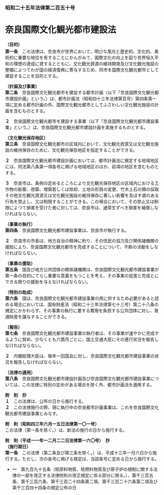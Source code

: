 ### 昭和二十五年法律第二百五十号  
# 奈良国際文化観光都市建設法  
  
**（目的）**  
**第一条**　この法律は、奈良市が世界において、明<ruby>び<rt>ヽ</rt></ruby>な風光と歴史的、文化的、美術的に重要な地位を有することにかんがみて、国際文化の向上を図り世界恒久平和の理想の達成に資するとともに、文化観光資源の維持開発及び文化観光施設の整備によつてわが国の経済復興に寄与するため、同市を国際文化観光都市として建設することを目的とする。  
  
**（計画及び事業）**  
**第二条**　奈良国際文化観光都市を建設する都市計画（以下「奈良国際文化観光都市建設計画」という。）は、都市計画法（昭和四十三年法律第百号）第四条第一項に定める都市計画の外、国際文化観光都市としてふさわしい文化観光施設の計画を含むものとする。  
  
**２**　奈良国際文化観光都市を建設する事業（以下「奈良国際文化観光都市建設事業」という。）は、奈良国際文化観光都市建設計画を実施するものとする。  
  
**（文化観光保存地区）**  
**第三条**　奈良国際文化観光都市の区域内において、文化観光資源又は文化観光施設の維持保存のために、文化観光保存地区を指定することができる。  
  
**２**　奈良国際文化観光都市建設計画においては、都市計画法に規定する地域地区には、同法第八条第一項各号に掲げる地域地区のほか、前項の地区を含むものとする。  
  
**３**　奈良市は、条例の定めるところにより文化観光保存地区の区域内における工作物の新築、改築、増築若しくは除却、土地の形質の変更、竹木土石の類の採取その他文化観光資源又は文化観光施設の維持保存に著しい影響を及ぼす虞のある行為を禁止し、又は制限することができる。この場合において、その禁止又は制限によつて損害を受けた者に対しては、奈良市は、通常生ずべき損害を補償しなければならない。  
  
**（事業の執行）**  
**第四条**　奈良国際文化観光都市建設事業は、奈良市が執行する。  
  
**２**　奈良市の市長は、地方自治の精神に則り、その住民の協力及び関係諸機関の援助により、奈良国際文化観光都市を完成することについて、不断の活動をしなければならない。  
  
**（事業の援助）**  
**第五条**　国及び地方公共団体の関係諸機関は、奈良国際文化観光都市建設事業が第一条の目的にてらし重要な意義をもつことを考え、その事業の促進と完成とにできる限りの援助を与えなければならない。  
  
**（特別の助成）**  
**第六条**　国は、奈良国際文化観光都市建設事業の用に供するため必要があると認める場合においては、国有財産法（昭和二十三年法律第七十三号）第二十八条の規定にかかわらず、その事業の執行に要する費用を負担する公共団体に対し、普通財産を譲与することができる。  
  
**（報告）**  
**第七条**　奈良国際文化観光都市建設事業の執行者は、その事業が速やかに完成するように努め、少なくとも六箇月ごとに、国土交通大臣にその進行状況を報告しなければならない。  
  
**２**　内閣総理大臣は、毎年一回国会に対し、奈良国際文化観光都市建設事業の状況を報告しなければならない。  
  
**（法律の適用）**  
**第八条**　奈良国際文化観光都市建設計画及び奈良国際文化観光都市建設事業については、この法律に特別の定めがある場合を除く外、都市計画法を適用する。  
  
**附　則　抄**  
**１**　この法律は、公布の日から施行する。  
**２**　この法律施行の際、現に執行中の奈良都市計画事業は、これを奈良国際文化観光都市建設事業とみなす。  
  
**附　則（昭和四三年六月一五日法律第一〇一号）**  
この法律（第一条を除く。）は、新法の施行の日から施行する。  
  
**附　則（平成一一年一二月二二日法律第一六〇号）　抄**  
**（施行期日）**  
**第一条**　この法律（第二条及び第三条を除く。）は、平成十三年一月六日から施行する。ただし、次の各号に掲げる規定は、当該各号に定める日から施行する。  
* **一**　第九百九十五条（核原料物質、核燃料物質及び原子炉の規制に関する法律の一部を改正する法律附則の改正規定に係る部分に限る。）、第千三百五条、第千三百六条、第千三百二十四条第二項、第千三百二十六条第二項及び第千三百四十四条の規定公布の日  
  
